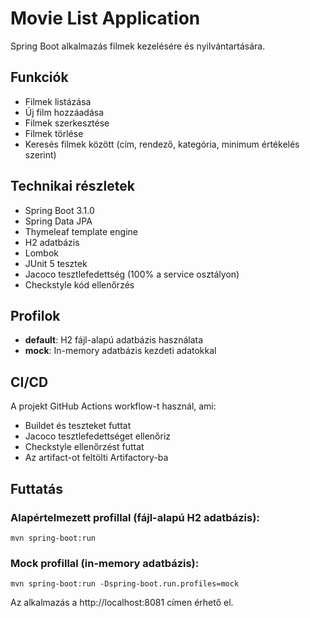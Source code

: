 # Movie List Application

Spring Boot alkalmazás filmek kezelésére és nyilvántartására.

## Funkciók

- Filmek listázása
- Új film hozzáadása
- Filmek szerkesztése
- Filmek törlése
- Keresés filmek között (cím, rendező, kategória, minimum értékelés szerint)

## Technikai részletek

- Spring Boot 3.1.0
- Spring Data JPA
- Thymeleaf template engine
- H2 adatbázis
- Lombok
- JUnit 5 tesztek
- Jacoco tesztlefedettség (100% a service osztályon)
- Checkstyle kód ellenőrzés

## Profilok

- **default**: H2 fájl-alapú adatbázis használata
- **mock**: In-memory adatbázis kezdeti adatokkal

## CI/CD

A projekt GitHub Actions workflow-t használ, ami:
- Buildet és teszteket futtat
- Jacoco tesztlefedettséget ellenőriz
- Checkstyle ellenőrzést futtat
- Az artifact-ot feltölti Artifactory-ba

## Futtatás

### Alapértelmezett profillal (fájl-alapú H2 adatbázis):
```
mvn spring-boot:run
```

### Mock profillal (in-memory adatbázis):
```
mvn spring-boot:run -Dspring-boot.run.profiles=mock
```

Az alkalmazás a http://localhost:8081 címen érhető el.
